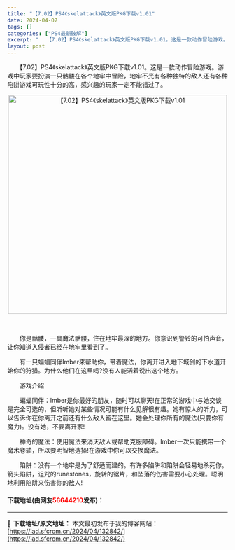 ```yaml
---
title: "【7.02】PS4《skelattack》英文版PKG下载v1.01"
date: 2024-04-07
tags: []
categories: ["PS4最新破解"]
excerpt: "　　【7.02】PS4《skelattack》英文版PKG下载v1.01。这是一款动作冒险游戏。游戏中玩家要扮演一只骷髅在各个地牢中冒险，地牢不光有各种独特的敌人还有各种陷阱游戏可玩性十分的高，感兴趣的玩家一定不能错过了。 &nbsp; 　　你是骷髅，一具魔法骷髅，住在地牢最深的地方。你意识到警铃的&hellip;"
layout: post
---
```


 <p>　　【7.02】PS4《skelattack》英文版PKG下载v1.01。这是一款动作冒险游戏。游戏中玩家要扮演一只骷髅在各个地牢中冒险，地牢不光有各种独特的敌人还有各种陷阱游戏可玩性十分的高，感兴趣的玩家一定不能错过了。</p> <p align="center"><img align="" border="0" src="https://lad.sfcrom.cn/wp-content/uploads/2024/04/20240407_66128f301c148.webp" width="500" alt="【7.02】PS4《skelattack》英文版PKG下载v1.01" /></p> <p align="center">&nbsp;</p> <p>　　你是骷髅，一具魔法骷髅，住在地牢最深的地方。你意识到警铃的可怕声音，让你知道入侵者已经在地牢里看到了。</p> <p>　　有一只蝙蝠同伴Imber来帮助你，带着魔法，你离开进入地下城剑的下水道开始你的狩猎。为什么他们在这里吗?没有人能活着说出这个地方。</p> <p>　　游戏介绍</p> <p>　　蝙蝠同伴：Imber是你最好的朋友，随时可以聊天!在正常的游戏中与她交谈是完全可选的，但听听她对某些情况可能有什么见解很有趣。她有惊人的听力，可以告诉你在你离开之前还有什么敌人留在这里。她会处理你所有的魔法(只要你有魔力)。没有她，不要离开家!</p> <p>　　神奇的魔法：使用魔法来消灭敌人或帮助克服障碍。Imber一次只能携带一个魔术卷轴，所以要明智地选择!在游戏中你可以交换魔法。</p> <p>　　陷阱：没有一个地牢是为了舒适而建的。有许多陷阱和陷阱会轻易地杀死你。箭头陷阱，诅咒的runestones，旋转的锯片，和坠落的伤害需要小心处理。聪明地利用陷阱来伤害你的敌人!</p> <p><h4>下载地址(由网友<font color="red">56644210</font>发布)：</h4></p> 

---
📖 **下载地址/原文地址：** 本文最初发布于我的博客网站：[https://lad.sfcrom.cn/2024/04/132842/](https://lad.sfcrom.cn/2024/04/132842/)
